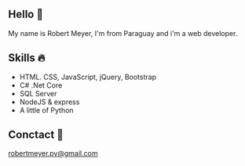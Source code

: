 ## Hello 👋
My name is Robert Meyer, I'm from Paraguay and i'm a web developer. 
## Skills 🔥
* HTML. CSS, JavaScript, jQuery, Bootstrap
* C# .Net Core
* SQL Server
* NodeJS & express
* A little of Python
## Conctact 📧
robertmeyer.py@gmail.com


